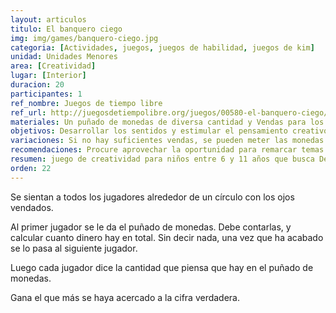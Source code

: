 ```yaml
---
layout: articulos
titulo: El banquero ciego
img: img/games/banquero-ciego.jpg
categoria: [Actividades, juegos, juegos de habilidad, juegos de kim]
unidad: Unidades Menores
area: [Creatividad]
lugar: [Interior]
duracion: 20
participantes: 1
ref_nombre: Juegos de tiempo libre
ref_url: http://juegosdetiempolibre.org/juegos/00580-el-banquero-ciego/
materiales: Un puñado de monedas de diversa cantidad y Vendas para los ojos.
objetivos: Desarrollar los sentidos y estimular el pensamiento creativo.
variaciones: Si no hay suficientes vendas, se pueden meter las monedas en una bolsa opaca y los jugadores deben ir introduciendo su mano en ella para contar el dinero.También se puede jugar con billetes, pero es aún más difícil.
recomendaciones: Procure aprovechar la oportunidad para remarcar temas relativos al dinero o al trabajo desinteresado, y recalcar la importancia del adiestramiento de sentidos para un buen Scout.
resumen: juego de creatividad para niños entre 6 y 11 años que busca Desarrollar los sentidos y estimular el pensamiento creativo.
orden: 22
---
```

Se sientan a todos los jugadores alrededor de un círculo con los ojos vendados.

Al primer jugador se le da el puñado de monedas. Debe contarlas, y calcular cuanto dinero hay en total. Sin decir nada, una vez que ha acabado se lo pasa al siguiente jugador.

Luego cada jugador dice la cantidad que piensa que hay en el puñado de monedas.

Gana el que más se haya acercado a la cifra verdadera.